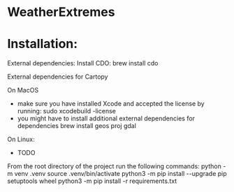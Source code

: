 # WeatherExtremes


# Installation:
External dependencies:
Install CDO: brew install cdo

External dependencies for Cartopy 

On MacOS
- make sure you have installed Xcode and accepted the license by running: sudo xcodebuild -license
- you might have to install additional external dependencies for dependencies brew install geos proj gdal

On Linux:
- TODO

From the root directory of the project run the following commands:
python -m venv .venv
source .venv/bin/activate
python3 -m pip install --upgrade pip setuptools wheel
python3 -m pip install -r requirements.txt
